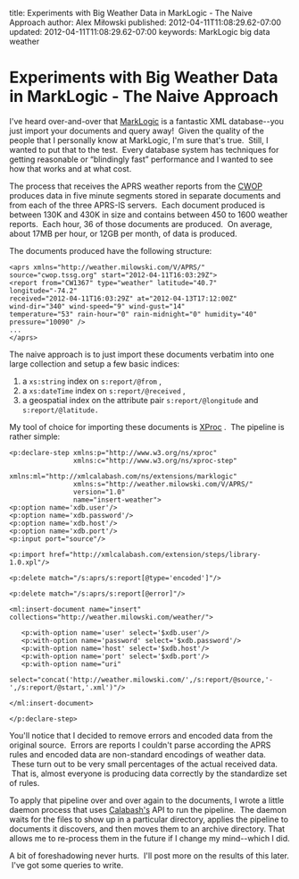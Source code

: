 title: Experiments with Big Weather Data in MarkLogic - The Naive Approach
author: Alex Miłowski
published: 2012-04-11T11:08:29.62-07:00
updated: 2012-04-11T11:08:29.62-07:00
keywords: MarkLogic
          big data
          weather

# Experiments with Big Weather Data in MarkLogic - The Naive Approach

I've heard over-and-over that [MarkLogic](http://www.marklogic.com/) is a fantastic XML database--you just import your documents and query away!  Given the quality of the people that I personally know at MarkLogic, I'm sure that's true.  Still, I wanted to put that to the test.  Every database system has techniques for getting reasonable or  “blindingly fast” performance and I wanted to see how that works and at what cost. 

The process that receives the APRS weather reports from the [CWOP](http://www.wxqa.com/) produces data in five minute segments stored in separate documents and from each of the three APRS-IS servers.  Each document produced is between 130K and 430K in size and contains between 450 to 1600 weather reports.  Each hour, 36 of those documents are produced.  On average, about 17MB per hour, or 12GB per month, of data is produced. 

The documents produced have the following structure:

```
<aprs xmlns="http://weather.milowski.com/V/APRS/" source="cwop.tssg.org" start="2012-04-11T16:03:29Z">
<report from="CW1367" type="weather" latitude="40.7" longitude="-74.2" 
received="2012-04-11T16:03:29Z" at="2012-04-13T17:12:00Z" 
wind-dir="340" wind-speed="9" wind-gust="14" 
temperature="53" rain-hour="0" rain-midnight="0" humidity="40" pressure="10090" />
...
</aprs>
```
The naive approach is to just import these documents verbatim into one large collection and setup a few basic indices:

  1. a `xs:string` index on `s:report/@from` ,
  1. a `xs:dateTime` index on `s:report/@received` ,
  1. a geospatial index on the attribute pair `s:report/@longitude` and `s:report/@latitude.` 
  
My tool of choice for importing these documents is [XProc](http://www.w3.org/TR/xproc) .  The pipeline is rather simple:

```
<p:declare-step xmlns:p="http://www.w3.org/ns/xproc"
                xmlns:c="http://www.w3.org/ns/xproc-step"
                xmlns:ml="http://xmlcalabash.com/ns/extensions/marklogic"
                xmlns:s="http://weather.milowski.com/V/APRS/"
                version="1.0"
                name="insert-weather">
<p:option name='xdb.user'/>
<p:option name='xdb.password'/>
<p:option name='xdb.host'/>
<p:option name='xdb.port'/>
<p:input port="source"/>

<p:import href="http://xmlcalabash.com/extension/steps/library-1.0.xpl"/>

<p:delete match="/s:aprs/s:report[@type='encoded']"/>

<p:delete match="/s:aprs/s:report[@error]"/>

<ml:insert-document name="insert" collections="http://weather.milowski.com/weather/">
```
```
   <p:with-option name='user' select='$xdb.user'/>
   <p:with-option name='password' select='$xdb.password'/>
   <p:with-option name='host' select='$xdb.host'/>
   <p:with-option name='port' select='$xdb.port'/>
   <p:with-option name="uri" 
                  select="concat('http://weather.milowski.com/',/s:report/@source,'-',/s:report/@start,'.xml')"/>
```
```
</ml:insert-document>

```
```
</p:declare-step>
```
You'll notice that I decided to remove errors and encoded data from the original source.  Errors are reports I couldn't parse according the APRS rules and encoded data are non-standard encodings of weather data.  These turn out to be very small percentages of the actual received data.  That is, almost everyone is producing data correctly by the standardize set of rules.

To apply that pipeline over and over again to the documents, I wrote a little daemon process that uses [Calabash's](http://xmlcalabash.com/) API to run the pipeline.  The daemon waits for the files to show up in a particular directory, applies the pipeline to documents it discovers, and then moves them to an archive directory.  That allows me to re-process them in the future if I change my mind--which I did. 

A bit of foreshadowing never hurts.  I'll post more on the results of this later.  I've got some queries to write.



